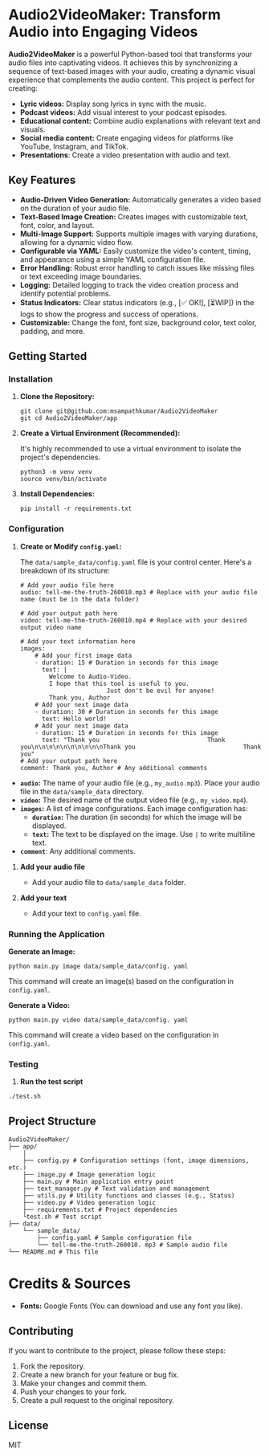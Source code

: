 # Audio2VideoMaker: Transform Audio into Engaging Videos

**Audio2VideoMaker** is a powerful Python-based tool that transforms your audio files into captivating videos. It achieves this by synchronizing a sequence of text-based images with your audio, creating a dynamic visual experience that complements the audio content.  This project is perfect for creating:

*   **Lyric videos:** Display song lyrics in sync with the music.
*   **Podcast videos:** Add visual interest to your podcast episodes.
*   **Educational content:** Combine audio explanations with relevant text and visuals.
*   **Social media content:** Create engaging videos for platforms like YouTube, Instagram, and TikTok.
* **Presentations**: Create a video presentation with audio and text.

## Key Features

*   **Audio-Driven Video Generation:** Automatically generates a video based on the duration of your audio file.
*   **Text-Based Image Creation:** Creates images with customizable text, font, color, and layout.
*   **Multi-Image Support:** Supports multiple images with varying durations, allowing for a dynamic video flow.
*   **Configurable via YAML:** Easily customize the video's content, timing, and appearance using a simple YAML configuration file.
*   **Error Handling:** Robust error handling to catch issues like missing files or text exceeding image boundaries.
*   **Logging:** Detailed logging to track the video creation process and identify potential problems.
* **Status Indicators:** Clear status indicators (e.g., [✅ OK!], [⏳️WIP]) in the logs to show the progress and success of operations.
* **Customizable:** Change the font, font size, background color, text color, padding, and more.

## Getting Started

### Installation

1. **Clone the Repository:**

   ```shell
   git clone git@github.com:msampathkumar/Audio2VideoMaker
   git cd Audio2VideoMaker/app
   ```

1. **Create a Virtual Environment (Recommended):**

   It's highly recommended to use a virtual environment to isolate the project's dependencies.

   ```shell
   python3 -m venv venv
   source venv/bin/activate
   ```

1. **Install Dependencies:**

   ```shell
   pip install -r requirements.txt
   ```

### Configuration

1.  **Create or Modify `config.yaml`:**

    The `data/sample_data/config.yaml` file is your control center. Here's a breakdown of its structure:

      ```text
      # Add your audio file here
      audio: tell-me-the-truth-260010.mp3 # Replace with your audio file name (must be in the data folder)
      
      # Add your output path here
      video: tell-me-the-truth-260010.mp4 # Replace with your desired output video name
      
      # Add your text information here
      images:
          # Add your first image data
          - duration: 15 # Duration in seconds for this image
            text: |
              Welcome to Audio-Video.
              I hope that this tool is useful to you.
                              Just don't be evil for anyone!
              Thank you, Author
          # Add your next image data
          - duration: 30 # Duration in seconds for this image
            text: Hello world!
          # Add your next image data
          - duration: 15 # Duration in seconds for this image
            text: "Thank you                              Thank you\n\n\n\n\n\n\n\n\n\nThank you                              Thank you"
      # Add your output path here
      comment: Thank you, Author # Any additional comments
      ```

 *   **`audio`:** The name of your audio file (e.g., `my_audio.mp3`). Place your audio file in the `data/sample_data` directory.
 *   **`video`:** The desired name of the output video file (e.g., `my_video.mp4`).
 *   **`images`:** A list of image configurations. Each image configuration has:
     *   **`duration`:** The duration (in seconds) for which the image will be displayed.
     *   **`text`:** The text to be displayed on the image. Use `|` to write multiline text.
 * **`comment`**: Any additional comments.

1. **Add your audio file**
    * Add your audio file to `data/sample_data` folder.
   
1. **Add your text**
    * Add your text to `config.yaml` file.

### Running the Application

**Generate an Image:**

```shell
python main.py image data/sample_data/config. yaml
```  

This command will create an image(s) based on the configuration in `config.yaml`.

**Generate a Video:**

```shell
python main.py video data/sample_data/config. yaml
```
 
This command will create a video based on the configuration in `config.yaml`.

### Testing

1. **Run the test script**


```
./test.sh
```


## Project Structure

```text
Audio2VideoMaker/
├── app/
    │
    ├── config.py # Configuration settings (font, image dimensions, etc.)
    ├── image.py # Image generation logic
    ├── main.py # Main application entry point
    ├── text_manager.py # Text validation and management
    ├── utils.py # Utility functions and classes (e.g., Status)
    ├── video.py # Video generation logic 
    ├── requirements.txt # Project dependencies
    └test.sh # Test script
├── data/ 
    └── sample_data/
        ├── config.yaml # Sample configuration file
        └── tell-me-the-truth-260010. mp3 # Sample audio file
└── README.md # This file
```

# Credits & Sources

*   **Fonts:** Google Fonts (You can download and use any font you like).


## Contributing

If you want to contribute to the project, please follow these steps:

1. Fork the repository.
2.  Create a new branch for your feature or bug fix.
3.  Make your changes and commit them.
4.  Push your changes to your fork.
5.  Create a pull request to the original repository.

## License

MIT










































